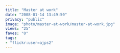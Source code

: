 ```yaml
---
title: "Master at work"
date: "2008-01-14 13:49:50"
privacy: "public"
image: "photo/master-at-work/master-at-work.jpg"
views: "25"
faves: "0"
tags:
- "flickr:user=ajps2"
---
```


